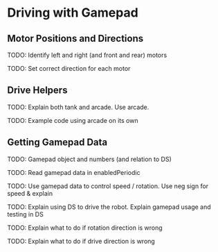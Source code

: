 # Driving with Gamepad


## Motor Positions and Directions

TODO: Identify left and right (and front and rear) motors

TODO: Set correct direction for each motor


## Drive Helpers

TODO: Explain both tank and arcade. Use arcade.

TODO: Example code using arcade on its own


## Getting Gamepad Data

TODO: Gamepad object and numbers (and relation to DS)

TODO: Read gamepad data in enabledPeriodic

TODO: Use gamepad data to control speed / rotation. Use neg sign for speed & explain

TODO: Explain using DS to drive the robot. Explain gamepad usage and testing in DS

TODO: Explain what to do if rotation direction is wrong

TODO: Explain what to do if drive direction is wrong
